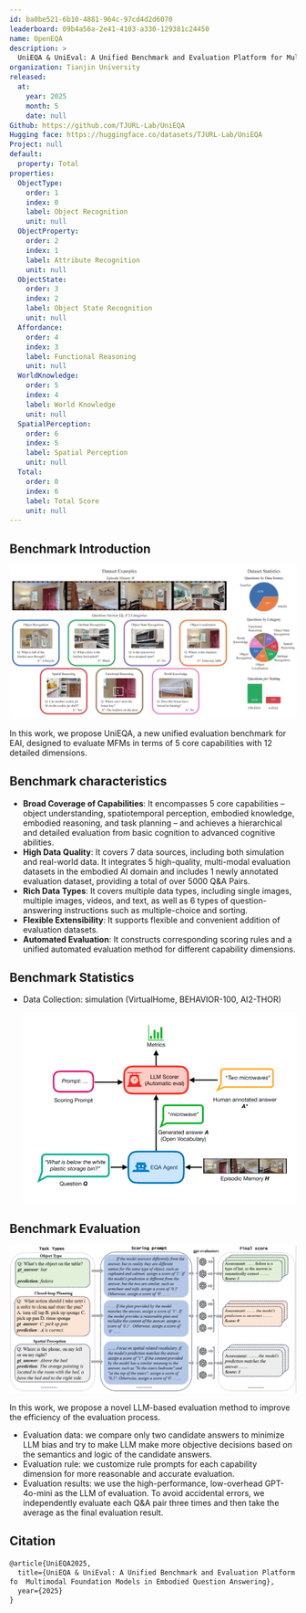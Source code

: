 ```yaml
---
id: ba0be521-6b10-4881-964c-97cd4d2d6070
leaderboard: 09b4a56a-2e41-4103-a330-129381c24450
name: OpenEQA
description: >
  UniEQA & UniEval: A Unified Benchmark and Evaluation Platform for Multimodal Foundation Models in Embodied Question Answering
organization: Tianjin University
released:
  at:
    year: 2025
    month: 5
    date: null
Github: https://github.com/TJURL-Lab/UniEQA
Hugging face: https://huggingface.co/datasets/TJURL-Lab/UniEQA
Project: null
default:
  property: Total
properties:
  ObjectType:
    order: 1
    index: 0
    label: Object Recognition
    unit: null
  ObjectProperty:
    order: 2
    index: 1
    label: Attribute Recognition
    unit: null
  ObjectState:
    order: 3
    index: 2
    label: Object State Recognition
    unit: null
  Affordance:
    order: 4
    index: 3
    label: Functional Reasoning
    unit: null
  WorldKnowledge:
    order: 5
    index: 4
    label: World Knowledge
    unit: null
  SpatialPerception:
    order: 6
    index: 5
    label: Spatial Perception
    unit: null
  Total:
    order: 0
    index: 6
    label: Total Score
    unit: null
---
```


## Benchmark Introduction

![alt text](assets/2-1.png)

In this work, we propose UniEQA, a new unified evaluation benchmark for EAI, designed to evaluate MFMs in terms of 5 core capabilities with 12 detailed dimensions.

## Benchmark characteristics

- **Broad Coverage of Capabilities**: It encompasses 5 core capabilities – object understanding, spatiotemporal perception, embodied knowledge, embodied reasoning, and task planning – and achieves a hierarchical and detailed evaluation from basic cognition to advanced cognitive abilities.
- **High Data Quality**: It covers 7 data sources, including both simulation and real-world data. It integrates 5 high-quality, multi-modal evaluation datasets in the embodied AI domain and includes 1 newly annotated evaluation dataset, providing a total of over 5000 Q&A Pairs.
- **Rich Data Types**: It covers multiple data types, including single images, multiple images, videos, and text, as well as 6 types of question-answering instructions such as multiple-choice and sorting.
- **Flexible Extensibility**: It supports flexible and convenient addition of evaluation datasets.
- **Automated Evaluation**: It constructs corresponding scoring rules and a unified automated evaluation method for different capability dimensions.

## Benchmark Statistics

- Data Collection: simulation (VirtualHome, BEHAVIOR-100, AI2-THOR)

  ![real-world (Ego4D, LEMMA, HM3D, and ScanNet)](assets/4-1.png)

## Benchmark Evaluation

![alt text](assets/5-1.png)

In this work, we propose a novel LLM-based evaluation method to improve the efficiency of the evaluation process.

- Evaluation data: we compare only two candidate answers to minimize LLM bias and try to make LLM make more objective decisions based on the semantics and logic of the candidate answers.
- Evaluation rule: we customize rule prompts for each capability dimension for more reasonable and accurate evaluation.
- Evaluation results: we use the high-performance, low-overhead GPT-4o-mini as the LLM of evaluation. To avoid accidental errors, we independently evaluate each Q&A pair three times and then take the average as the final evaluation result.

## Citation

```
@article{UniEQA2025,
  title={UniEQA & UniEval: A Unified Benchmark and Evaluation Platform fo  Multimodal Foundation Models in Embodied Question Answering},
  year={2025}
}
```
